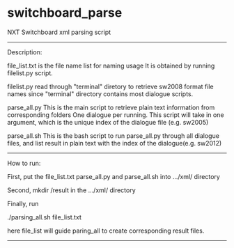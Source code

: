 # switchboard_parse
NXT Switchboard xml parsing script

----------------------------------
Description:

file_list.txt is the file name list for naming usage
It is obtained by running filelist.py script.

filelist.py read through "terminal" diretory to retrieve
sw2008 format file names since "terminal" directory 
contains most dialogue scripts.

parse_all.py
This is the main script to retrieve plain text information
from corresponding folders
One dialogue per running.
This script will take in one argument, which is the unique 
index of the dialogue file (e.g. sw2005)

parse_all.sh
This is the bash script to run parse_all.py through all 
dialogue files, and list result in plain text with the index
of the dialogue(e.g. sw2012)

----------------------------------
How to run:

First, put the file_list.txt parse_all.py and parse_all.sh into
.../xml/ directory

Second, 
mkdir /result 
in the .../xml/ directory

Finally, run

./parsing_all.sh file_list.txt

here file_list will guide paring_all to create corresponding 
result files.

----------------------------------


